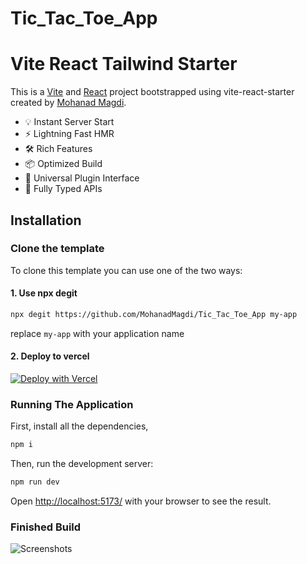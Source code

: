 # Tic_Tac_Toe_App

# Vite React Tailwind Starter

This is a [Vite](https://vitejs.dev/) and [React](https://reactjs.org/) project bootstrapped using vite-react-starter created by [Mohanad Magdi](https://github.com/MohanadMagdi/Tic_Tac_Toe_App.git).

- 💡 Instant Server Start
- ⚡️ Lightning Fast HMR
- 🛠️ Rich Features
- 📦 Optimized Build
- 🔩 Universal Plugin Interface
- 🔑 Fully Typed APIs

## Installation

### Clone the template

To clone this template you can use one of the two ways:

#### 1. Use npx degit

```bash
npx degit https://github.com/MohanadMagdi/Tic_Tac_Toe_App my-app
```

replace `my-app` with your application name

#### 2. Deploy to vercel

[![Deploy with Vercel](https://vercel.com/button)](https://tic-tac-toe-app-chi.vercel.app/)

### Running The Application

First, install all the dependencies,

```bash
npm i
```

Then, run the development server:

```bash
npm run dev
```

Open [http://localhost:5173/](http://localhost:5173/) with your browser to see the result.

### Finished Build

![Screenshots](https://github.com/MohanadMagdi/Tic_Tac_Toe_App/issues/1#issue-2119233415)
